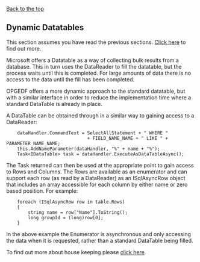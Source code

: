 [Back to the top](README.md)

## Dynamic Datatables
This section assumes you have read the previous sections. [Click here](Asynchronous.md) to find out more.

Microsoft offers a Datatable as a way of collecting bulk results from a database. This in turn uses the DataReader to
fill the datatable, but the process waits until this is completed. For large amounts of data there is no access to the data
until the fill has been completed.

OPGEDF offers a more dynamic approach to the standard datatable, but with a similar interface in order to reduce the
implementation time where a standard DataTable is already in place.

A DataTable can be obtained through in a similar way to gaining access to a DataReader:
```
    dataHandler.CommandText = SelectAllStatement + " WHERE " 
                              + FIELD_NAME_NAME + " LIKE " + PARAMETER_NAME_NAME;
    this.AddNameParameter(dataHandler, "%" + name + "%");
    Task<IDataTable> task = dataHandler.ExecuteAsDataTableAsync();
```
The Task returned can then be used at the appropriate point to gain access to Rows and Columns.
The Rows are available as an enumerator and can support each row (as read by a DataReader) as an ISqlAsyncRow object
that includes an array accessible for each column by either name or zero based position. For example:
```
    foreach (ISqlAsyncRow row in table.Rows)
    {
        string name = row["Name"].ToString();
        long groupId = (long)row[0];
    }
```
In the above example the Enumerator is asynchronous and only accessing the data when it is requested, rather than a standard
DataTable being filled.

To find out more about house keeping please [click here](Rules.md).